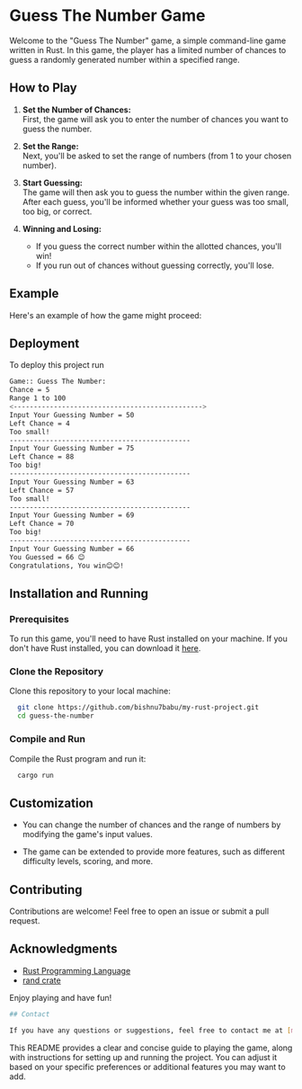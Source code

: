 
# Guess The Number Game
Welcome to the "Guess The Number" game, a simple command-line game written in Rust. In this game, the player has a limited number of chances to guess a randomly generated number within a specified range.

## How to Play
1. **Set the Number of Chances:**  
   First, the game will ask you to enter the number of chances you want to guess the number.

2. **Set the Range:**  
   Next, you'll be asked to set the range of numbers (from 1 to your chosen number).

3. **Start Guessing:**  
   The game will then ask you to guess the number within the given range. After each guess, you'll be informed whether your guess was too small, too big, or correct.

4. **Winning and Losing:**  
   - If you guess the correct number within the allotted chances, you'll win!
   - If you run out of chances without guessing correctly, you'll lose.

## Example
Here's an example of how the game might proceed:

## Deployment

To deploy this project run

```bash
Game:: Guess The Number:
Chance = 5
Range 1 to 100
<----------------------------------------------->
Input Your Guessing Number = 50
Left Chance = 4
Too small!
---------------------------------------------
Input Your Guessing Number = 75
Left Chance = 88
Too big!
---------------------------------------------
Input Your Guessing Number = 63
Left Chance = 57
Too small!
---------------------------------------------
Input Your Guessing Number = 69
Left Chance = 70
Too big!
---------------------------------------------
Input Your Guessing Number = 66
You Guessed = 66 😊
Congratulations, You win😊😊!
```
## Installation and Running
### Prerequisites
To run this game, you'll need to have Rust installed on your machine. If you don't have Rust installed, you can download it [here](https://www.rust-lang.org/tools/install).

### Clone the Repository
Clone this repository to your local machine:
```bash
  git clone https://github.com/bishnu7babu/my-rust-project.git
  cd guess-the-number
```
### Compile and Run
Compile the Rust program and run it:

```bash
  cargo run
```

## Customization
- You can change the number of chances and the range of numbers by modifying the game's input values.

- The game can be extended to provide more features, such as different difficulty levels, scoring, and more.

## Contributing
Contributions are welcome! Feel free to open an issue or submit a pull request.

## Acknowledgments
- [Rust Programming Language](https://www.rust-lang.org/)
- [rand crate](https://crates.io/crates/rand)

Enjoy playing and have fun!

```bash
## Contact

If you have any questions or suggestions, feel free to contact me at [mbishnu7799@gmail.com].
```
This README provides a clear and concise guide to playing the game, along with instructions for setting up and running the project. You can adjust it based on your specific preferences or additional features you may want to add.
